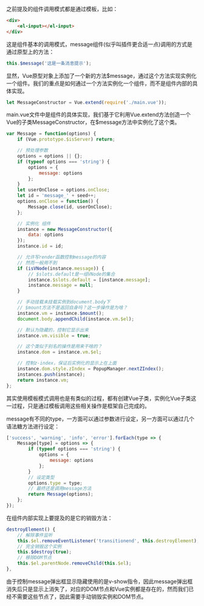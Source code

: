 之前提及的组件调用模式都是通过模板，比如：

```html
<div>
    <el-input></el-input>
</div>
```

这是组件基本的调用模式，message组件(似乎叫插件更合适一点)调用的方式是通过原型上的方法：

```javascript
this.$message('这是一条消息提示');
```

显然，Vue原型对象上添加了一个新的方法$message，通过这个方法实现实例化一个组件。我们的重点是如何通过一个方法实例化一个组件，而不是组件内部的具体实现。

```javascript
let MessageConstructor = Vue.extend(require('./main.vue'));
```

main.vue文件中是组件的具体实现，我们基于它利用Vue.extend方法创造一个Vue的子类MessageConstructor，在$message方法中实例化了这个类。

```javascript
var Message = function(options) {
    if (Vue.prototype.$isServer) return;

    // 预处理参数
    options = options || {};
    if (typeof options === 'string') {
        options = {
            message: options
        };
    }
    let userOnClose = options.onClose;
    let id = 'message_' + seed++;
    options.onClose = function() {
        Message.close(id, userOnClose);
    };

    // 实例化 组件
    instance = new MessageConstructor({
        data: options
    });
    instance.id = id;

    // 允许写render函数控制message的内容
    // 然而一般用不到
    if (isVNode(instance.message)) {
        // $slots.default是一组VNode的集合
        instance.$slots.default = [instance.message];
        instance.message = null;
    }

    // 手动挂载未挂载实例到document.body下
    // $mount方法不是返回自身吗？这一步操作是为啥？
    instance.vm = instance.$mount();
    document.body.appendChild(instance.vm.$el);

    // 默认为隐藏的，控制它显示出来
    instance.vm.visible = true;

    // 这个类似于别名的操作是用来干啥的？
    instance.dom = instance.vm.$el;

    // 控制z-index，保证后实例化的显示上在上面
    instance.dom.style.zIndex = PopupManager.nextZIndex();
    instances.push(instance);
    return instance.vm;
};
```

其实使用模板模式调用也是有类似的过程，都有创建Vue子类，实例化Vue子类这一过程，只是通过模板调用这些相关操作是框架自己完成的。

message有不同的type，一方面可以通过参数进行设定，另一方面可以通过几个语法糖方法进行设定：

```javascript
['success', 'warning', 'info', 'error'].forEach(type => {
    Message[type] = options => {
        if (typeof options === 'string') {
            options = {
                message: options
            };
        }
        // 设定类型
        options.type = type;
        // 最终还是调用message方法
        return Message(options);
    };
});
```

在组件内部实现上要提及的是它的销毁方法：

```javascript
destroyElement() {
    // 解除事件监听
    this.$el.removeEventListener('transitionend', this.destroyElement);
    // 完全销毁这个实例
    this.$destroy(true);
    // 移除DOM节点
    this.$el.parentNode.removeChild(this.$el);
},
```

由于控制message弹出框显示隐藏使用的是v-show指令，因此message弹出框消失后只是显示上消失了，对应的DOM节点和Vue实例都是存在的，然而我们已经不需要这些节点了，因此需要手动销毁实例和DOM节点。